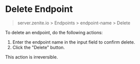 # Delete Endpoint

> server.zenite.io > Endpoints > endpoint-name > Delete

To delete an endpoint, do the following actions:

1. Enter the endpoint name in the input field to confirm delete.
2. Click the "Delete" button.

This action is irreversible.